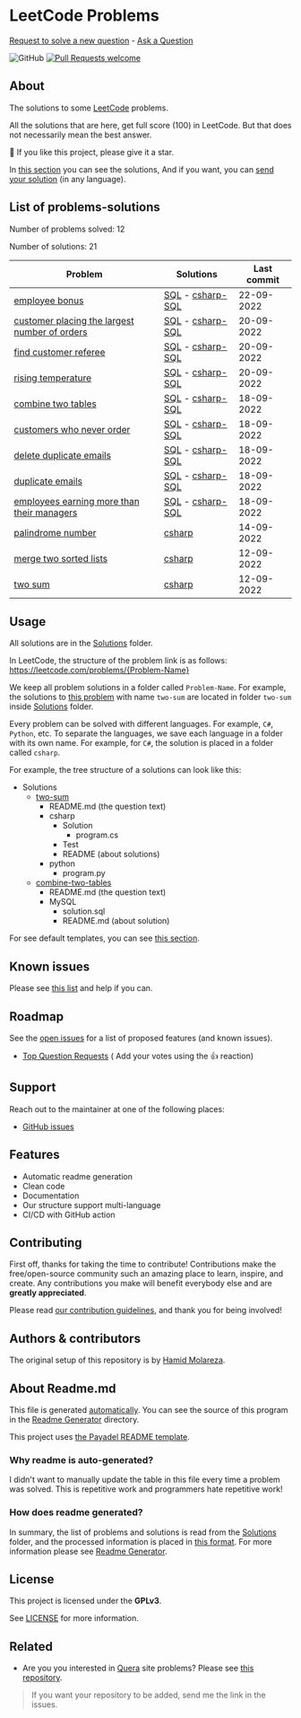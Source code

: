 # LeetCode Problems

<a href="https://github.com/HamidMolareza/LeetCode/issues/new?assignees=&labels=help%20wanted&template=02_SOLVE_REQUEST.md&title=solve%20request%3A+">
Request to solve a new question</a> -
<a href="https://github.com/HamidMolareza/LeetCode/issues/new?assignees=&labels=question&template=04_SUPPORT_QUESTION.md&title=support%3A+">
Ask a Question</a>

![GitHub](https://img.shields.io/github/license/HamidMolareza/LeetCode)
[![Pull Requests welcome](https://img.shields.io/badge/PRs-welcome-ff69b4.svg?style=flat-square)](https://github.com/HamidMolareza/LeetCode/issues?q=is%3Aissue+is%3Aopen+label%3A%22help+wanted%22)

## About

The solutions to some [LeetCode](https://leetcode.com) problems.

All the solutions that are here, get full score (100) in LeetCode. But that does not necessarily mean the best answer.

🌟 If you like this project, please give it a star.

In [this section](#list-of-problems-solutions) you can see the solutions, And if you want, you
can [send your solution](#contributing) (in any language).

## List of problems-solutions

Number of problems solved: 12

Number of solutions: 21

| Problem | Solutions | Last commit |
| ----- | ----- | ----- |
| [employee bonus](https://leetcode.com/problems/employee-bonus) | [SQL](https://github.com/HamidMolareza/LeetCode/tree/master/Solutions/employee-bonus/SQL) - [csharp-SQL](https://github.com/HamidMolareza/LeetCode/tree/master/Solutions/employee-bonus/csharp-SQL) | 22-09-2022 |
| [customer placing the largest number of orders](https://leetcode.com/problems/customer-placing-the-largest-number-of-orders) | [SQL](https://github.com/HamidMolareza/LeetCode/tree/master/Solutions/customer-placing-the-largest-number-of-orders/SQL) - [csharp-SQL](https://github.com/HamidMolareza/LeetCode/tree/master/Solutions/customer-placing-the-largest-number-of-orders/csharp-SQL) | 20-09-2022 |
| [find customer referee](https://leetcode.com/problems/find-customer-referee) | [SQL](https://github.com/HamidMolareza/LeetCode/tree/master/Solutions/find-customer-referee/SQL) - [csharp-SQL](https://github.com/HamidMolareza/LeetCode/tree/master/Solutions/find-customer-referee/csharp-SQL) | 20-09-2022 |
| [rising temperature](https://leetcode.com/problems/rising-temperature) | [SQL](https://github.com/HamidMolareza/LeetCode/tree/master/Solutions/rising-temperature/SQL) - [csharp-SQL](https://github.com/HamidMolareza/LeetCode/tree/master/Solutions/rising-temperature/csharp-SQL) | 20-09-2022 |
| [combine two tables](https://leetcode.com/problems/combine-two-tables) | [SQL](https://github.com/HamidMolareza/LeetCode/tree/master/Solutions/combine-two-tables/SQL) - [csharp-SQL](https://github.com/HamidMolareza/LeetCode/tree/master/Solutions/combine-two-tables/csharp-SQL) | 18-09-2022 |
| [customers who never order](https://leetcode.com/problems/customers-who-never-order) | [SQL](https://github.com/HamidMolareza/LeetCode/tree/master/Solutions/customers-who-never-order/SQL) - [csharp-SQL](https://github.com/HamidMolareza/LeetCode/tree/master/Solutions/customers-who-never-order/csharp-SQL) | 18-09-2022 |
| [delete duplicate emails](https://leetcode.com/problems/delete-duplicate-emails) | [SQL](https://github.com/HamidMolareza/LeetCode/tree/master/Solutions/delete-duplicate-emails/SQL) - [csharp-SQL](https://github.com/HamidMolareza/LeetCode/tree/master/Solutions/delete-duplicate-emails/csharp-SQL) | 18-09-2022 |
| [duplicate emails](https://leetcode.com/problems/duplicate-emails) | [SQL](https://github.com/HamidMolareza/LeetCode/tree/master/Solutions/duplicate-emails/SQL) - [csharp-SQL](https://github.com/HamidMolareza/LeetCode/tree/master/Solutions/duplicate-emails/csharp-SQL) | 18-09-2022 |
| [employees earning more than their managers](https://leetcode.com/problems/employees-earning-more-than-their-managers) | [SQL](https://github.com/HamidMolareza/LeetCode/tree/master/Solutions/employees-earning-more-than-their-managers/SQL) - [csharp-SQL](https://github.com/HamidMolareza/LeetCode/tree/master/Solutions/employees-earning-more-than-their-managers/csharp-SQL) | 18-09-2022 |
| [palindrome number](https://leetcode.com/problems/palindrome-number) | [csharp](https://github.com/HamidMolareza/LeetCode/tree/master/Solutions/palindrome-number/csharp) | 14-09-2022 |
| [merge two sorted lists](https://leetcode.com/problems/merge-two-sorted-lists) | [csharp](https://github.com/HamidMolareza/LeetCode/tree/master/Solutions/merge-two-sorted-lists/csharp) | 12-09-2022 |
| [two sum](https://leetcode.com/problems/two-sum) | [csharp](https://github.com/HamidMolareza/LeetCode/tree/master/Solutions/two-sum/csharp) | 12-09-2022 |


## Usage

All solutions are in the [Solutions](Solutions) folder.

In LeetCode, the structure of the problem link is as follows: https://leetcode.com/problems/{Problem-Name}

We keep all problem solutions in a folder called `Problem-Name`. For example, the solutions
to [this problem](https://leetcode.com/problems/two-sum/) with name `two-sum` are located in folder `two-sum`
inside [Solutions](Solutions/two-sum) folder.

Every problem can be solved with different languages. For example, `C#`, `Python`, etc. To separate the languages, we
save each language in a folder with its own name. For example, for `C#`, the solution is placed in a folder
called `csharp`.

For example, the tree structure of a solutions can look like this:

- Solutions
    - [two-sum](https://github.com/HamidMolareza/LeetCode/tree/master/Solutions/two-sum)
        - README.md (the question text)
        - csharp
          - Solution
            - program.cs
          - Test
          - README (about solutions)
        - python
          - program.py
    - [combine-two-tables](https://github.com/HamidMolareza/LeetCode/tree/master/Solutions/combine-two-tables/MySQL)
      - README.md (the question text)
      - MySQL
        - solution.sql
        - README.md (about solution)

For see default templates, you can see [this section](Templates).

## Known issues

Please see [this list](https://github.com/HamidMolareza/LeetCode/issues) and help if you can.

## Roadmap

See the [open issues](https://github.com/HamidMolareza/LeetCode/issues) for a list of proposed features (and known
issues).

- [Top Question Requests](https://github.com/HamidMolareza/LeetCode/issues?q=label%3Aenhancement+is%3Aopen+sort%3Areactions-%2B1-desc) (
  Add your votes using the 👍 reaction)

## Support

Reach out to the maintainer at one of the following places:

- [GitHub issues](https://github.com/HamidMolareza/LeetCode/issues/new?assignees=&labels=question&template=04_SUPPORT_QUESTION.md&title=support%3A+)

## Features

- Automatic readme generation
- Clean code
- Documentation
- Our structure support multi-language
- CI/CD with GitHub action

## Contributing

First off, thanks for taking the time to contribute! Contributions make the free/open-source community such an
amazing place to learn, inspire, and create. Any contributions you make will benefit everybody else and are **greatly
appreciated**.

Please read [our contribution guidelines](docs/CONTRIBUTING.md), and thank you for being involved!

## Authors & contributors

The original setup of this repository is by [Hamid Molareza](https://github.com/HamidMolareza).

## About Readme.md

This file is generated [automatically](.github/workflows/update-readme.yml). You can see the source of this program in
the [Readme Generator](ReadmeGenerator) directory.

This project uses [the Payadel README template](https://github.com/Payadel/Readme/).

### Why readme is auto-generated?

I didn't want to manually update the table in this file every time a problem was solved. This is repetitive work and
programmers hate repetitive work!

### How does readme generated?

In summary, the list of problems and solutions is read from the [Solutions](Solutions) folder, and the processed
information is placed in [this format](ReadmeGenerator/Data/ReadmeTemplate.md).
For more information please see [Readme Generator](ReadmeGenerator).

## License

This project is licensed under the **GPLv3**.

See [LICENSE](LICENSE) for more information.

## Related

- Are you you interested in [Quera](quera.org) site problems? Please see [this repository](https://github.com/HamidMolareza/QueraProblems).


> If you want your repository to be added, send me the link in the issues.
